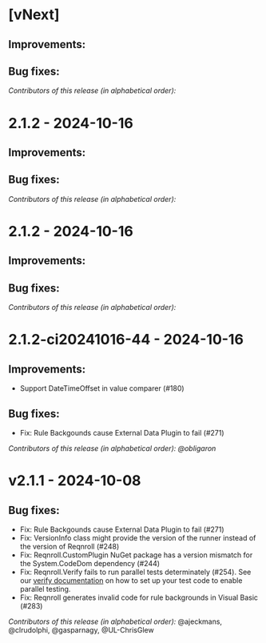 # [vNext]

## Improvements:

## Bug fixes:

*Contributors of this release (in alphabetical order):* 

# 2.1.2 - 2024-10-16

## Improvements:

## Bug fixes:

*Contributors of this release (in alphabetical order):* 

# 2.1.2 - 2024-10-16

## Improvements:

## Bug fixes:

*Contributors of this release (in alphabetical order):* 

# 2.1.2-ci20241016-44 - 2024-10-16

## Improvements:

* Support DateTimeOffset in value comparer (#180)

## Bug fixes:

* Fix: Rule Backgounds cause External Data Plugin to fail (#271)

*Contributors of this release (in alphabetical order): @obligaron* 

# v2.1.1 - 2024-10-08

## Bug fixes:

* Fix: Rule Backgounds cause External Data Plugin to fail (#271)
* Fix: VersionInfo class might provide the version of the runner instead of the version of Reqnroll (#248)
* Fix: Reqnroll.CustomPlugin NuGet package has a version mismatch for the System.CodeDom dependency (#244)
* Fix: Reqnroll.Verify fails to run parallel tests determinately (#254). See our [verify documentation](docs/integrations/verify.md) on how to set up your test code to enable parallel testing.
* Fix: Reqnroll generates invalid code for rule backgrounds in Visual Basic (#283)

*Contributors of this release (in alphabetical order):* @ajeckmans, @clrudolphi, @gasparnagy, @UL-ChrisGlew
